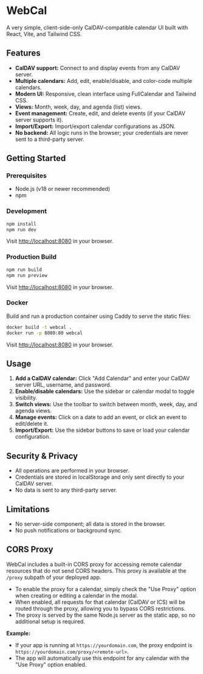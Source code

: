 # WebCal

A very simple, client-side-only CalDAV-compatible calendar UI built with React, Vite, and Tailwind CSS.

## Features

- **CalDAV support:** Connect to and display events from any CalDAV server.
- **Multiple calendars:** Add, edit, enable/disable, and color-code multiple calendars.
- **Modern UI:** Responsive, clean interface using FullCalendar and Tailwind CSS.
- **Views:** Month, week, day, and agenda (list) views.
- **Event management:** Create, edit, and delete events (if your CalDAV server supports it).
- **Import/Export:** Import/export calendar configurations as JSON.
- **No backend:** All logic runs in the browser; your credentials are never sent to a third-party server.

## Getting Started

### Prerequisites

- Node.js (v18 or newer recommended)
- npm

### Development

```bash
npm install
npm run dev
```

Visit [http://localhost:8080](http://localhost:8080) in your browser.

### Production Build

```bash
npm run build
npm run preview
```

Visit [http://localhost:8080](http://localhost:8080) in your browser.

### Docker

Build and run a production container using Caddy to serve the static files:

```bash
docker build -t webcal .
docker run -p 8080:80 webcal
```

Visit [http://localhost:8080](http://localhost:8080) in your browser.

## Usage

1. **Add a CalDAV calendar:** Click "Add Calendar" and enter your CalDAV server URL, username, and password.
2. **Enable/disable calendars:** Use the sidebar or calendar modal to toggle visibility.
3. **Switch views:** Use the toolbar to switch between month, week, day, and agenda views.
4. **Manage events:** Click on a date to add an event, or click an event to edit/delete it.
5. **Import/Export:** Use the sidebar buttons to save or load your calendar configuration.

## Security & Privacy

- All operations are performed in your browser.
- Credentials are stored in localStorage and only sent directly to your CalDAV server.
- No data is sent to any third-party server.

## Limitations

- No server-side component; all data is stored in the browser.
- No push notifications or background sync.

## CORS Proxy

WebCal includes a built-in CORS proxy for accessing remote calendar resources that do not send CORS headers. This proxy is available at the `/proxy` subpath of your deployed app.

- To enable the proxy for a calendar, simply check the "Use Proxy" option when creating or editing a calendar in the modal.
- When enabled, all requests for that calendar (CalDAV or ICS) will be routed through the proxy, allowing you to bypass CORS restrictions.
- The proxy is served by the same Node.js server as the static app, so no additional setup is required.

**Example:**

- If your app is running at `https://yourdomain.com`, the proxy endpoint is `https://yourdomain.com/proxy/<remote-url>`.
- The app will automatically use this endpoint for any calendar with the "Use Proxy" option enabled.

